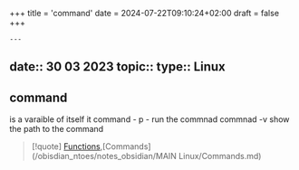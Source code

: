 +++
title = 'command'
date = 2024-07-22T09:10:24+02:00
draft = false
+++

    ---
date:: 30 03 2023
topic:: 
type:: Linux
---
## command
is a varaible of itself 
it 
 command - p - run the commnad
 commnad -v show the path to the command 
>[!quote]
>[Functions](/obisdian_ntoes/scriptss/Functions.md),[Commands](/obisdian_ntoes/notes_obsidian/MAIN Linux/Commands.md)